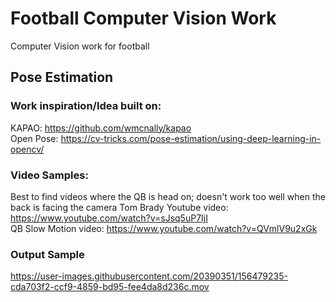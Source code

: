 # Football Computer Vision Work
Computer Vision work for football

## Pose Estimation

### Work inspiration/Idea built on:
KAPAO: https://github.com/wmcnally/kapao \
Open Pose: https://cv-tricks.com/pose-estimation/using-deep-learning-in-opencv/

### Video Samples:
Best to find videos where the QB is head on; doesn't work too well when the back is facing the camera
Tom Brady Youtube video: https://www.youtube.com/watch?v=sJsq5uP7IjI \
QB Slow Motion video: https://www.youtube.com/watch?v=QVmlV9u2xGk

### Output Sample

https://user-images.githubusercontent.com/20390351/156479235-cda703f2-ccf9-4859-bd95-fee4da8d236c.mov

